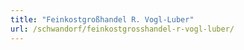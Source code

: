 ```yaml
---
title: "Feinkostgroßhandel R. Vogl-Luber"
url: /schwandorf/feinkostgrosshandel-r-vogl-luber/
---
```

